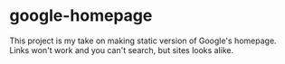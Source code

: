 # google-homepage
This project is my take on making static version of Google's homepage. Links won't work and you can't search, but sites looks alike.